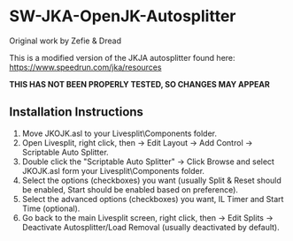# SW-JKA-OpenJK-Autosplitter
Original work by Zefie &amp; Dread

This is a modified version of the JKJA autosplitter found here: https://www.speedrun.com/jka/resources

__THIS HAS NOT BEEN PROPERLY TESTED, SO CHANGES MAY APPEAR__


## Installation Instructions ## 
1. Move JKOJK.asl to your Livesplit\Components folder.
2. Open Livesplit, right click, then -> Edit Layout -> Add Control -> Scriptable Auto Splitter.
3. Double click the "Scriptable Auto Splitter" -> Click Browse and select JKOJK.asl form your Livesplit\Components folder.
4. Select the options (checkboxes) you want (usually Split & Reset should be enabled, Start should be enabled based on preference).
5. Select the advanced options (checkboxes) you want, IL Timer and Start Time (optional).
6. Go back to the main Livesplit screen, right click, then -> Edit Splits -> Deactivate Autosplitter/Load Removal (usually deactivated by default).
